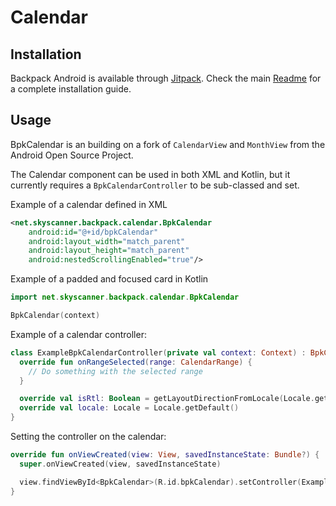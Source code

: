 # Calendar

## Installation

Backpack Android is available through [Jitpack](https://jitpack.io/#Skyscanner/backpack-android). Check the main [Readme](https://github.com/skyscanner/backpack-android#installation) for a complete installation guide.

## Usage

BpkCalendar is an building on a fork of `CalendarView` and `MonthView` from the Android Open Source Project.

The Calendar component can be used in both XML and Kotlin, but it currently requires a `BpkCalendarController` to be sub-classed and set.

Example of a calendar defined in XML

```xml
<net.skyscanner.backpack.calendar.BpkCalendar
    android:id="@+id/bpkCalendar"
    android:layout_width="match_parent"
    android:layout_height="match_parent"
    android:nestedScrollingEnabled="true"/>
```

Example of a padded and focused card in Kotlin

```Kotlin
import net.skyscanner.backpack.calendar.BpkCalendar

BpkCalendar(context)
```

Example of a calendar controller:

```Kotlin
class ExampleBpkCalendarController(private val context: Context) : BpkCalendarController() {
  override fun onRangeSelected(range: CalendarRange) {
    // Do something with the selected range
  }

  override val isRtl: Boolean = getLayoutDirectionFromLocale(Locale.getDefault()) == LAYOUT_DIRECTION_RTL
  override val locale: Locale = Locale.getDefault()
}
```

Setting the controller on the calendar:

```Kotlin
override fun onViewCreated(view: View, savedInstanceState: Bundle?) {
  super.onViewCreated(view, savedInstanceState)

  view.findViewById<BpkCalendar>(R.id.bpkCalendar).setController(ExampleBpkCalendarController(requireContext()))
}
```
